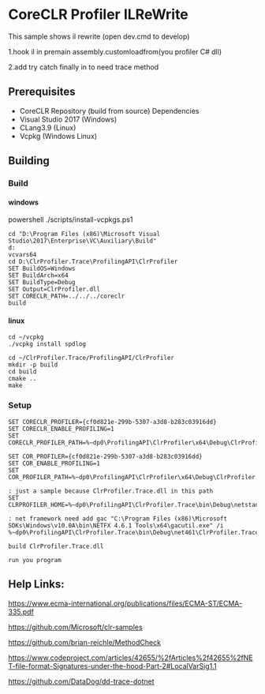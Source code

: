 CoreCLR Profiler ILReWrite
==========================================

This sample shows il rewrite (open dev.cmd to develop)

1.hook il in premain assembly.customloadfrom(you profiler C# dll)

2.add try catch finally in to need trace method

Prerequisites
-------------

* CoreCLR Repository (build from source) Dependencies
* Visual Studio 2017 (Windows)
* CLang3.9 (Linux)
* Vcpkg (Windows Linux)

Building
-------------------------

### Build

#### windows 

powershell ./scripts/install-vcpkgs.ps1

```batch
cd "D:\Program Files (x86)\Microsoft Visual Studio\2017\Enterprise\VC\Auxiliary\Build"
d:
vcvars64
cd D:\ClrProfiler.Trace\ProfilingAPI\ClrProfiler
SET BuildOS=Windows
SET BuildArch=x64
SET BuildType=Debug
SET Output=ClrProfiler.dll
SET CORECLR_PATH=../../../coreclr
build
```

#### linux

```batch
cd ~/vcpkg
./vcpkg install spdlog

cd ~/ClrProfiler.Trace/ProfilingAPI/ClrProfiler
mkdir -p build
cd build 
cmake ..
make

```

### Setup

```batch
SET CORECLR_PROFILER={cf0d821e-299b-5307-a3d8-b283c03916dd}
SET CORECLR_ENABLE_PROFILING=1
SET CORECLR_PROFILER_PATH=%~dp0\ProfilingAPI\ClrProfiler\x64\Debug\ClrProfiler.dll

SET COR_PROFILER={cf0d821e-299b-5307-a3d8-b283c03916dd}
SET COR_ENABLE_PROFILING=1
SET COR_PROFILER_PATH=%~dp0\ProfilingAPI\ClrProfiler\x64\Debug\ClrProfiler.dll

: just a sample because ClrProfiler.Trace.dll in this path
SET CLRPROFILER_HOME=%~dp0\ProfilingAPI\ClrProfiler.Trace\bin\Debug\netstandard2.0

: net framework need add gac "C:\Program Files (x86)\Microsoft SDKs\Windows\v10.0A\bin\NETFX 4.6.1 Tools\x64\gacutil.exe" /i %~dp0\ProfilingAPI\ClrProfiler.Trace\bin\Debug\net461\ClrProfiler.Trace.dll

build ClrProfiler.Trace.dll

run you program
```

Help Links:
-------------

https://www.ecma-international.org/publications/files/ECMA-ST/ECMA-335.pdf

https://github.com/Microsoft/clr-samples

https://github.com/brian-reichle/MethodCheck

https://www.codeproject.com/articles/42655/%2fArticles%2f42655%2fNET-file-format-Signatures-under-the-hood-Part-2#LocalVarSig1.1

https://github.com/DataDog/dd-trace-dotnet
